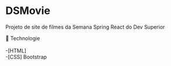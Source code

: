 # DSMovie
Projeto de site de filmes da Semana Spring React do Dev Superior <br>

🚀 Technologie <br><br>
   -[HTML]<br>
   -[CSS] Bootstrap

